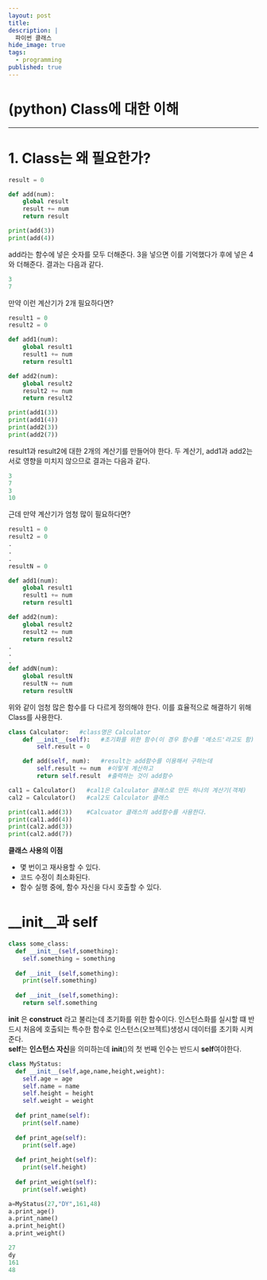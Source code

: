 ```yaml
---
layout: post
title: 
description: |
  파이썬 클래스
hide_image: true
tags:
  - programming
published: true
---
```


# (python) Class에 대한 이해
* * *

# 1. Class는 왜 필요한가?
```py
result = 0

def add(num):
    global result
    result += num
    return result

print(add(3))
print(add(4))
```
add라는 함수에 넣은 숫자를 모두 더해준다. 3을 넣으면 이를 기억했다가 후에 넣은 4와 더해준다. 결과는 다음과 같다.
```py
3
7
```
만약 이런 계산기가 2개 필요하다면?
```py
result1 = 0
result2 = 0

def add1(num):
    global result1
    result1 += num
    return result1

def add2(num):
    global result2
    result2 += num
    return result2

print(add1(3))
print(add1(4))
print(add2(3))
print(add2(7))
```
result1과 result2에 대한 2개의 계산기를 만들어야 한다. 두 계산기, add1과 add2는 서로 영향을 미치지 않으므로 결과는 다음과 같다.
```py
3
7
3
10
```
   
근데 만약 계산기가 엄청 많이 필요하다면?
```py
result1 = 0
result2 = 0
.
.
.
resultN = 0

def add1(num):
    global result1
    result1 += num
    return result1

def add2(num):
    global result2
    result2 += num
    return result2
.
.
.
def addN(num):
    global resultN
    resultN += num
    return resultN
```
위와 같이 엄청 많은 함수를 다 다르게 정의해야 한다. 이를 효율적으로 해결하기 위해 Class를 사용한다.
   
```py
class Calculator:   #class명은 Calculator
    def __init__(self):   #초기화를 위한 함수(이 경우 함수를 '메소드'라고도 함)
        self.result = 0

    def add(self, num):   #result는 add함수를 이용해서 구하는데
        self.result += num  #이렇게 계산하고
        return self.result  #출력하는 것이 add함수

cal1 = Calculator()   #cal1은 Calculator 클래스로 만든 하나의 계산기(객체)
cal2 = Calculator()   #cal2도 Calculator 클래스

print(cal1.add(3))    #Calcuator 클래스의 add함수를 사용한다.
print(cal1.add(4))
print(cal2.add(3))
print(cal2.add(7))
```

**클래스 사용의 이점**
- 몇 번이고 재사용할 수 있다.
- 코드 수정이 최소화된다.
- 함수 실행 중에, 함수 자신을 다시 호출할 수 있다.


# __init__과 self
```py
class some_class:
  def __init__(self,something):
    self.something = something
    
  def __init__(self,something):
    print(self.something)
    
  def __init__(self,something):
    return self.something
```
**__init__** 은 **construct** 라고 불리는데 초기화를 위한 함수이다. 인스턴스화를 실시할 떄 반드시 처음에 호출되는
특수한 함수로 인스턴스(오브젝트)생성시 데이터를 초기화 시켜준다.   
**self**는 **인스턴스 자신**을 의미하는데 __init__()의 첫 번째 인수는 반드시 **self**여야한다.

```py
class MyStatus:
  def __init__(self,age,name,height,weight):
    self.age = age
    self.name = name
    self.height = height
    self.weight = weight
    
  def print_name(self):
    print(self.name)
    
  def print_age(self):
    print(self.age)
    
  def print_height(self):
    print(self.height)
    
  def print_weight(self):
    print(self.weight)

a=MyStatus(27,"DY",161,48)
a.print_age()
a.print_name()
a.print_height()
a.print_weight()
```

```py
27
dy
161
48
```

    

